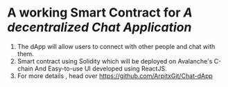 # A working Smart Contract for _A decentralized Chat Application_
1. The dApp will allow users to connect with other people and chat with them.
2. Smart contract using Solidity which will be deployed on Avalanche's C-chain And Easy-to-use UI developed using ReactJS.
3. For more details , head over https://github.com/ArpitxGit/Chat-dApp
